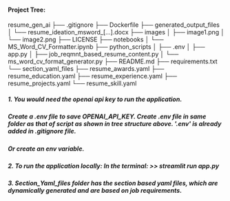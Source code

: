 #### Project Tree:

resume_gen_ai
├── .gitignore
├── Dockerfile
├── generated_output_files
│   └── resume_ideation_msword_[...].docx
├── images
│   ├── image1.png
│   └── image2.png
├── LICENSE
├── notebooks
│   └── MS_Word_CV_Formatter.ipynb
├── python_scripts
│   ├── .env
│   ├── app.py
│   ├── job_reqmnt_based_resume_content.py
│   └── ms_word_cv_format_generator.py
├── README.md
├── requirements.txt
└── section_yaml_files
    ├── resume_awards.yaml
    ├── resume_education.yaml
    ├── resume_experience.yaml
    ├── resume_projects.yaml
    └── resume_skill.yaml


##### 1.  You would need the openai api key to run the application.
  ##### Create a .env file to save OPENAI_API_KEY. Create .env file in same folder as that of script as shown in tree structure above. '.env' is already added in .gitignore file.
  ##### Or create an env variable.

##### 2.  To run the application locally: In the terminal:          >> streamlit run app.py

##### 3. Section_Yaml_files folder has the section based yaml files, which are dynamically generated and are based on job requirements.
